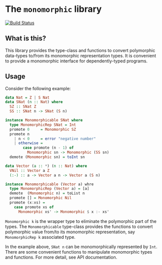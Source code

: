 The `monomorphic` library
==========================
[![Build Status](https://travis-ci.org/konn/monomorphic.svg)](https://travis-ci.org/konn/monomorphic)

What is this?
-------------
This library provides the type-class and functions to convert polymorphic data-types to/from its monomorphic representation types.
It is convenient to provide a monomorphic interface for dependently-typed programs.

Usage
-----
Consider the following example:

```haskell
data Nat = Z | S Nat
data SNat (n :: Nat) where
  SZ :: SNat Z
  SS :: SNat n -> SNat (S n)

instance Monomorphicable SNat where
  type MonomorphicRep SNat = Int
  promote 0     = Monomorphic SZ
  promote n
    | n < 0     = error "negative number"
    | otherwise =
        case promote (n - 1) of
          Monomorphic sn -> Monomorphic (SS sn)
  demote (Monomorphic sn) = toInt sn

data Vector (a :: *) (n :: Nat) where
  VNil :: Vector a Z
  (:-) :: a -> Vector a n -> Vector a (S n)

instance Monomorphicable (Vector a) whre
  type MonomorphicRep (Vector a) = [a]
  demote  (Monomorphic n) = toList n
  promote [] = Monomorphic Nil
  promote (x:xs) =
    case promote xs of
      Monomorphic xs' -> Monomorphic $ x :- xs'
```

`Monomorphic k` is the wrapper type to eliminate the polymorphic part of the types.
The `Monomorphicable` type-class provides the functions to convert polymorphic value from/to its monomorphic representation, say `MonomorphicRep k` associated type.

In the example above, `SNat n` can be monomorphically represented by `Int`.
There are some convenient functions to manipulate monomorphic types and functions. For more detail, see API documentation.
